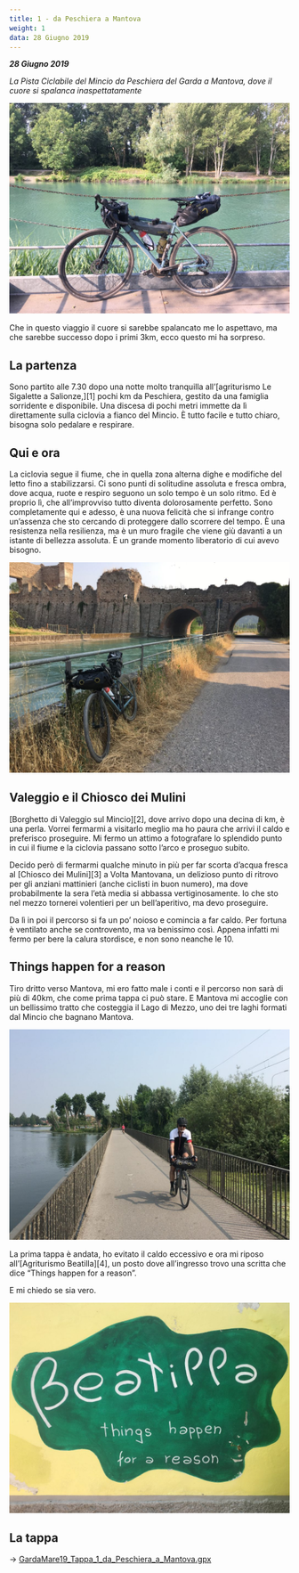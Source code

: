 ```yaml
---
title: 1 - da Peschiera a Mantova
weight: 1
data: 28 Giugno 2019
---
```

***28 Giugno 2019***

_La Pista Ciclabile del Mincio da Peschiera del Garda a Mantova, dove il cuore si spalanca inaspettatamente_

![alt](t1-01-1024x768.jpg)

Che in questo viaggio il cuore si sarebbe spalancato me lo aspettavo, ma che sarebbe successo dopo i primi 3km, ecco questo mi ha sorpreso.

## La partenza
Sono partito alle 7.30 dopo una notte molto tranquilla all&#8217;[agriturismo Le Sigalette a Salionze,][1] pochi km da Peschiera, gestito da una famiglia sorridente e disponibile. Una discesa di pochi metri immette da lì direttamente sulla ciclovia a fianco del Mincio. È tutto facile e tutto chiaro, bisogna solo pedalare e respirare.

## Qui e ora
La ciclovia segue il fiume, che in quella zona alterna dighe e modifiche del letto fino a stabilizzarsi. Ci sono punti di solitudine assoluta e fresca ombra, dove acqua, ruote e respiro seguono un solo tempo è un solo ritmo. Ed è proprio lì, che all&#8217;improvviso tutto diventa dolorosamente perfetto. Sono completamente qui e adesso, è una nuova felicità che si infrange contro un&#8217;assenza che sto cercando di proteggere dallo scorrere del tempo. È una resistenza nella resilienza, ma è un muro fragile che viene giù davanti a un istante di bellezza assoluta. È un grande momento liberatorio di cui avevo bisogno.

![alt](t1-02-1024x768.jpg)
 
## Valeggio e il Chiosco dei Mulini
[Borghetto di Valeggio sul Mincio][2], dove arrivo dopo una decina di km, è una perla. Vorrei fermarmi a visitarlo meglio ma ho paura che arrivi il caldo e preferisco proseguire. Mi fermo un attimo a fotografare lo splendido punto in cui il fiume e la ciclovia passano sotto l&#8217;arco e proseguo subito.

Decido però di fermarmi qualche minuto in più per far scorta d&#8217;acqua fresca al [Chiosco dei Mulini][3] a Volta Mantovana, un delizioso punto di ritrovo per gli anziani mattinieri (anche ciclisti in buon numero), ma dove probabilmente la sera l&#8217;età media si abbassa vertiginosamente. Io che sto nel mezzo tornerei volentieri per un bell&#8217;aperitivo, ma devo proseguire.

Da lì in poi il percorso si fa un po&#8217; noioso e comincia a far caldo. Per fortuna è ventilato anche se controvento, ma va benissimo così. Appena infatti mi fermo per bere la calura stordisce, e non sono neanche le 10.

## Things happen for a reason
Tiro dritto verso Mantova, mi ero fatto male i conti e il percorso non sarà di più di 40km, che come prima tappa ci può stare. E Mantova mi accoglie con un bellissimo tratto che costeggia il Lago di Mezzo, uno dei tre laghi formati dal Mincio che bagnano Mantova.

![alt](t1-03-1024x768.jpg)

La prima tappa è andata, ho evitato il caldo eccessivo e ora mi riposo all&#8217;[Agriturismo Beatilla][4], un posto dove all&#8217;ingresso trovo una scritta che dice &#8220;Things happen for a reason&#8221;.

E mi chiedo se sia vero.

![alt](t1-04-1024x768.jpg)


## La tappa

→ [GardaMare19_Tappa_1_da_Peschiera_a_Mantova.gpx](../GardaMare19_Tappa_1_da_Peschiera_a_Mantova.gpx)